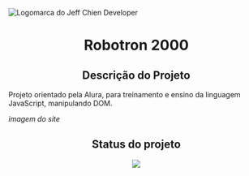![Logomarca do Jeff Chien Developer](https://user-images.githubusercontent.com/84294361/222778675-65f855ce-f47b-4a91-a8a9-b0fa6a40eef5.png)


<h1 align="center"> Robotron 2000 </h1>

<h2 align="center"> Descrição do Projeto </h2>
 
Projeto orientado pela Alura, para treinamento e ensino da linguagem JavaScript, manipulando DOM.

*imagem do site*

<h2 align="center"> Status do projeto </h2>

<p align="center">
<img src="http://img.shields.io/static/v1?label=STATUS&message=%20FINALIZADO&color=GREEN&style=for-the-badge"/>
</p>


